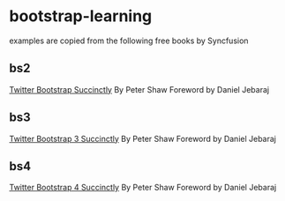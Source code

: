 # bootstrap-learning
examples are copied from the following free books by Syncfusion

## bs2
[Twitter Bootstrap Succinctly](https://www.syncfusion.com/succinctly-free-ebooks/twitterbootstrap)
By Peter Shaw
Foreword by Daniel Jebaraj


## bs3
[Twitter Bootstrap 3 Succinctly](https://www.syncfusion.com/succinctly-free-ebooks/twitterbootstrap3)
By Peter Shaw
Foreword by Daniel Jebaraj

## bs4
[Twitter Bootstrap 4 Succinctly](https://www.syncfusion.com/succinctly-free-ebooks/twitterbootstrap4-succinctly)
By Peter Shaw
Foreword by Daniel Jebaraj
